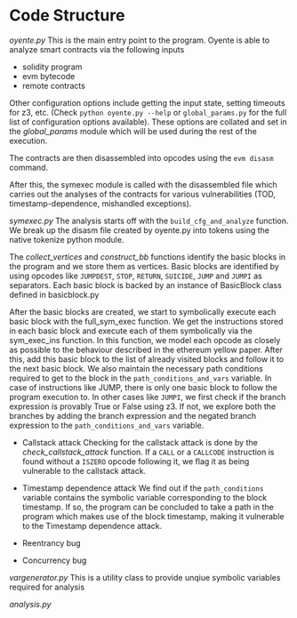 # Code Structure

*oyente.py* 
This is the main entry point to the program. Oyente is able to analyze smart contracts via the following inputs 
- solidity program
- evm bytecode
- remote contracts

Other configuration options include getting the input state, setting timeouts for z3, etc. (Check ```python oyente.py --help``` or ```global_params.py```  for the full list of configuration options available). 
These options are collated and set in the *global_params* module which will be used during the rest of the execution. 

The contracts are then disassembled into opcodes using the ```evm disasm``` command. 

After this, the symexec module is called with the disassembled file which carries out the analyses of the contracts for various vulnerabilities (TOD, timestamp-dependence, mishandled exceptions). 

*symexec.py*
The analysis starts off with the ```build_cfg_and_analyze``` function. We break up the disasm file created by oyente.py into tokens using the native tokenize python module. 

The *collect_vertices* and *construct_bb* functions identify the basic blocks in the program and we store them as vertices. Basic blocks are identified by using opcodes like ```JUMPDEST```, ```STOP```, ```RETURN```, ```SUICIDE```, ```JUMP``` and ```JUMPI``` as separators. Each basic block is backed by an instance of BasicBlock class defined in basicblock.py

After the basic blocks are created, we start to symbolically execute each basic block with the full_sym_exec function. We get the instructions stored in each basic block and execute each of them symbolically via the sym_exec_ins function. In this function, we model each opcode as closely as possible to the behaviour described in the ethereum yellow paper. After this, add this basic block to the list of already visited blocks and follow it to the next basic block. We also maintain the necessary path conditions required to get to the block in the ```path_conditions_and_vars``` variable. In case of instructions like JUMP, there is only one basic block to follow the program execution to. In other cases like ```JUMPI```, we first check if the branch expression is provably True or False using z3. If not, we explore both the branches by adding the branch expression and the negated branch expression to the ```path_conditions_and_vars``` variable. 

- Callstack attack
Checking for the callstack attack is done by the *check_callstack_attack* function. If a ```CALL``` or a ```CALLCODE``` instruction is found without a ```ISZERO``` opcode following it, we flag it as being vulnerable to the callstack attack. 

- Timestamp dependence attack
We find out if the ```path_conditions``` variable contains the symbolic variable corresponding to the block timestamp. If so, the program can be concluded to take a path in the program which makes use of the block timestamp, making it vulnerable to the Timestamp dependence attack. 

- Reentrancy bug


- Concurrency bug

*vargenerator.py*
This is a utility class to provide unqiue symbolic variables required for analysis

*analysis.py*